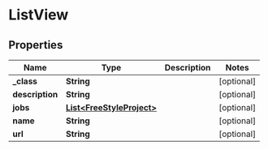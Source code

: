 
# ListView

## Properties
Name | Type | Description | Notes
------------ | ------------- | ------------- | -------------
**_class** | **String** |  |  [optional]
**description** | **String** |  |  [optional]
**jobs** | [**List&lt;FreeStyleProject&gt;**](FreeStyleProject.md) |  |  [optional]
**name** | **String** |  |  [optional]
**url** | **String** |  |  [optional]



